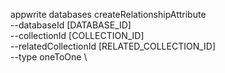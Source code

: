 appwrite databases createRelationshipAttribute \
        --databaseId [DATABASE_ID] \
        --collectionId [COLLECTION_ID] \
        --relatedCollectionId [RELATED_COLLECTION_ID] \
        --type oneToOne \




